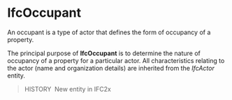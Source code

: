 IfcOccupant
===========

An occupant is a type of actor that defines the form of occupancy of a property.

The principal purpose of **IfcOccupant** is to determine the nature of occupancy of a property for a particular actor. All characteristics relating to the actor (name and organization details) are inherited from the _IfcActor_ entity.

> HISTORY&nbsp; New entity in IFC2x
